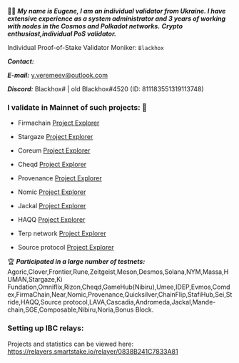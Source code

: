 :mage_man: ***My name is Eugene, I am an individual validator from Ukraine. I have extensive experience as a system administrator and 3 years of working with nodes in the Cosmos and Polkadot networks.***
***Crypto enthusiast,individual PoS validator.***


Individual Proof-of-Stake Validator Moniker: `Blackhox`

___Contact:___

***E-mail:*** y.veremeev@outlook.com


***Discord:*** Blackhox# | old Blackhox#4520 (ID: 811183551319113748)

### I validate in Mainnet of such projects: :medal_sports:

+ Firmachain
[Project Explorer](https://explorer.firmachain.dev/validators/firmavaloper1rtmcynl8e45huv94u02s5q9x3le28feqp9qvy7)

+ Stargaze
[Project Explorer](https://www.mintscan.io/stargaze/validators/starsvaloper1dkuvgapkjf6lmdnh9jm4hy6zm85kvrqsefthy4)

+ Coreum
[Project Explorer](https://www.mintscan.io/coreum/validators/corevaloper13ay609f2cnhg2nzkscjuq42hppm553ggevlmq4)

+ Cheqd
[Project Explorer](https://explorer.cheqd.io/validators/cheqdvaloper16lffv8qn8v6ur6snldf76xhqu9sel29j44ts69)

+ Provenance
[Project Explorer](https://explorer.stavr.tech/Provenance/staking/pbvaloper1cfryzd7y0us6km8jct5zh20uc5uw05u8kx8seu)

+ Nomic
[Project Explorer](https://app.nomic.io/#/staking)

+ Jackal
[Project Explorer](https://explorer.stavr.tech/jackal/staking/jklvaloper1qs7gudtx6sad2uwdd2wrxw8ecljgm9yhue43wk)

+ HAQQ
[Project Explorer](https://haqq.explorers.guru/validator/haqqvaloper1jt70r5w5q56fers0a4z2x95l92v360pw8mg5th)

+ Terp network
[Project Explorer](https://explorer.nodestake.top/terp/staking/terpvaloper1g80p4suzrz4vqsvs3za0yqhqcphlvnjy7snfnw)

+ Source protocol
[Project Explorer](https://explorer.stavr.tech/Source-Mainnet/staking/sourcevaloper14fgdng78d40dnfxa7lnpnuk0wvx85lqz3r504y)

:trophy: ___Participated in a large number of testnets:___
Agoric,Clover,Frontier,Rune,Zeitgeist,Meson,Desmos,Solana,NYM,Massa,HUMAN,Stargaze,Ki Fundation,Omniflix,Rizon,Cheqd,GameHub(Nibiru),Umee,IDEP,Evmos,Comdex,FirmaChain,Near,Nomic,Provenance,Quicksilver,ChainFlip,StafiHub,Sei,Stride,HAQQ,Source protocol,LAVA,Cascadia,Andromeda,Jackal,Mande-chain,SGE,Composable,Nibiru,Noria,Bonus Block.
### Setting up IBC relays:
Projects and statistics can be viewed here: https://relayers.smartstake.io/relayer/0838B241C7833A81
